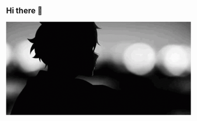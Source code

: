 ## Hi there 👋

<img src="https://github.com/Ennosto/Ennosto/blob/main/carti-anime.gif" alt= "Unlimited" width="600">

